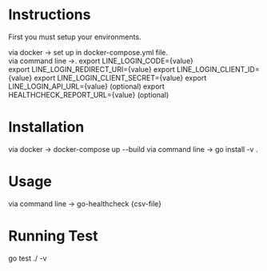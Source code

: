 
# Instructions
First you must setup your environments.

via docker -> set up in docker-compose.yml file.  
via command line ->. 
export LINE_LOGIN_CODE={value}  
export LINE_LOGIN_REDIRECT_URI={value} 
export LINE_LOGIN_CLIENT_ID={value} 
export LINE_LOGIN_CLIENT_SECRET={value} 
export LINE_LOGIN_API_URL={value} (optional) 
export HEALTHCHECK_REPORT_URL={value} (optional) 

# Installation
via docker -> docker-compose up --build
via command line -> go install -v .

# Usage
via command line -> go-healthcheck {csv-file}

# Running Test
go test ./ -v
